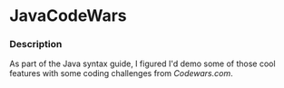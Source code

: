 # JavaCodeWars

### Description
<p>As part of the Java syntax guide, I figured I'd demo some of those cool<br>
features with some coding challenges from <em>Codewars.com</em>.</p>
